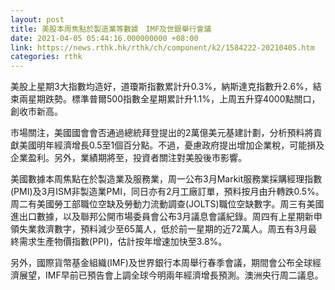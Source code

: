 ```yaml
---
layout: post
title: 美股本周焦點於製造業等數據　IMF及世銀舉行會議
date: 2021-04-05 05:44:16.000000000 +08:00
link: https://news.rthk.hk/rthk/ch/component/k2/1584222-20210405.htm
categories: rthk
---
```


美股上星期3大指數均造好，道瓊斯指數累計升0.3%，納斯達克指數升2.6%，結束兩星期跌勢。標準普爾500指數全星期累計升1.1%，上周五升穿4000點關口，創收市新高。

市場關注，美國國會會否通過總統拜登提出的2萬億美元基建計劃，分析預料將貢獻美國明年經濟增長0.5至1個百分點。不過，憂慮政府提出增加企業稅，可能損及企業盈利。另外，業績期將至，投資者關注對美股後市影響。

美國數據本周焦點在於製造業及服務業，周一公布3月Markit服務業採購經理指數(PMI)及3月ISM非製造業PMI，同日亦有2月工廠訂單，預料按月由升轉跌0.5%。周二有美國勞工部職位空缺及勞動力流動調查(JOLTS)職位空缺數字。周三有美國進出口數據，以及聯邦公開市場委員會公布3月議息會議紀錄。周四有上星期新申領失業救濟數字，預料減少至65萬人，低於前一星期的近72萬人。周五有3月最終需求生產物價指數(PPI)，估計按年增速加快至3.8%。

另外，國際貨幣基金組織(IMF)及世界銀行本周舉行春季會議，期間會公布全球經濟展望，IMF早前已預告會上調全球今明兩年經濟增長預測。澳洲央行周二議息。
